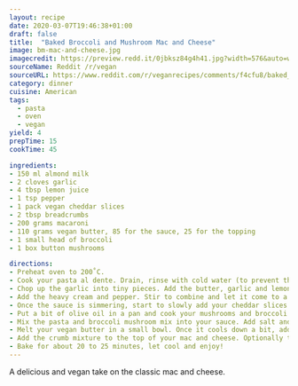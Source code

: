 ```yaml
---
layout: recipe
date: 2020-03-07T19:46:38+01:00
draft: false    
title:  "Baked Broccoli and Mushroom Mac and Cheese"
image: bm-mac-and-cheese.jpg
imagecredit: https://preview.redd.it/0jbksz84g4h41.jpg?width=576&auto=webp&s=8ae5a36de351e8b9cb7c64a5e3113a97724a7966
sourceName: Reddit /r/vegan
sourceURL: https://www.reddit.com/r/veganrecipes/comments/f4cfu8/baked_broccoli_and_mushroom_mac_and_cheese_i_love/
category: dinner
cuisine: American
tags: 
  - pasta
  - oven
  - vegan 
yield: 4
prepTime: 15
cookTime: 45

ingredients:
- 150 ml almond milk
- 2 cloves garlic
- 4 tbsp lemon juice
- 1 tsp pepper
- 1 pack vegan cheddar slices
- 2 tbsp breadcrumbs
- 200 grams macaroni
- 110 grams vegan butter, 85 for the sauce, 25 for the topping
- 1 small head of broccoli
- 1 box button mushrooms

directions:
- Preheat oven to 200˚C.
- Cook your pasta al dente. Drain, rinse with cold water (to prevent the pasta from sticking together) and set aside.
- Chop up the garlic into tiny pieces. Add the butter, garlic and lemon juice to a pan. Stir until the butter is melted.
- Add the heavy cream and pepper. Stir to combine and let it come to a simmer.
- Once the sauce is simmering, start to slowly add your cheddar slices. Make sure to stir until melted. Vegan cheese can make the sauce have a weird texture if you add to much, but not enough flavor if too little is added. Taste it along the way to make sure everything is to your liking. Turn the heat down.
- Put a bit of olive oil in a pan and cook your mushrooms and broccoli until they’re tender but not too soft.
- Mix the pasta and broccoli mushroom mix into your sauce. Add salt and pepper to taste, then pour the mixture into an ovensafe dish.
- Melt your vegan butter in a small bowl. Once it cools down a bit, add the breadcrumbs and mix together.
- Add the crumb mixture to the top of your mac and cheese. Optionally top with some paprika.
- Bake for about 20 to 25 minutes, let cool and enjoy!
---
```

A delicious and vegan take on the classic mac and cheese.
